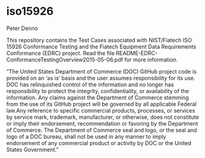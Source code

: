 # iso15926
Peter Denno

This repository contains the Test Cases associated with NIST/Fiatech ISO 15926 Conformance Testing and the Fiatech Equipment Data Requirements Conformance (EDRC) project. Read the file README-EDRC-ConformanceTestingOverview2015-05-06.pdf for more information.

“The United States Department of Commerce (DOC) GitHub project code is provided on an ‘as is’ basis and the user assumes responsibility for its use. DOC has relinquished control of the information and no longer has responsibility to protect the integrity, confidentiality, or availability of the information. Any claims against the Department of Commerce stemming from the use of its GitHub project will be governed by all applicable Federal law.Any reference to specific commercial products, processes, or services by service mark, trademark, manufacturer, or otherwise, does not constitute or imply their endorsement, recommendation or favoring by the Department of Commerce. The Department of Commerce seal and logo, or the seal and logo of a DOC bureau, shall not be used in any manner to imply endorsement of any commercial product or activity by DOC or the United States Government.”

